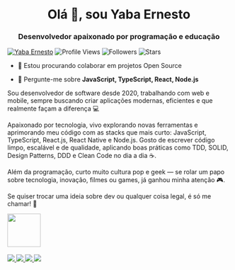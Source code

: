 <h1 align="center">Olá 👋, sou Yaba Ernesto</h1>
<h3 align="center">Desenvolvedor apaixonado por programação e educação</h3>

[![Yaba Ernesto](https://img.shields.io/badge/Yaba-Ernesto-<COLOR>.svg)](https://shields.io/)
![Profile Views](https://komarev.com/ghpvc/?username=yabaernesto&color=yellow)
![Followers](https://img.shields.io/github/followers/yabaernesto) 
![Stars](https://img.shields.io/github/stars/yabaernesto?label=Profile%20Stars&logo=Profile%20stars&logoColor=g) 

- 👯 Estou procurando colaborar em projetos Open Source

- 💬 Pergunte-me sobre **JavaScript, TypeScript, React, Node.js**

<p>Sou desenvolvedor de software desde 2020, trabalhando com web e mobile, sempre buscando criar aplicações modernas, eficientes e que realmente façam a diferença 💻</p>

<p>Apaixonado por tecnologia, vivo explorando novas ferramentas e aprimorando meu código com as stacks que mais curto: JavaScript, TypeScript, React.js, React Native e Node.js. Gosto de escrever código limpo, escalável e de qualidade, aplicando boas práticas como TDD, SOLID, Design Patterns, DDD e Clean Code no dia a dia ☕.</p>

<p>Além da programação, curto muito cultura pop e geek — se rolar um papo sobre tecnologia, inovação, filmes ou games, já ganhou minha atenção 🎮.</p>

<p>Se quiser trocar uma ideia sobre dev ou qualquer coisa legal, é só me chamar! 🚀</p>

<img src="https://github.com/lassiecoder/lassiecoder/assets/17312616/cff18550-c17d-43ff-a3c0-4cee7dc8de01" width="75">&nbsp;

<div>
  <a href="mailto:yabaernesto@gmail.com">
    <img src="https://img.shields.io/badge/-Gmail-%23333?style=for-the-badge&logo=gmail&logoColor=white" target="_blank">
  </a>
  <a href="https://www.linkedin.com/in/yabaernesto/" target="_blank">
    <img src="https://img.shields.io/badge/-LinkedIn-%230077B5?style=for-the-badge&logo=linkedin&logoColor=white" target="_blank">
  </a> 
 	<a href="https://www.twitch.tv/yabaernesto" target="_blank">
    <img src="https://img.shields.io/badge/Twitch-9146FF?style=for-the-badge&logo=twitch&logoColor=white" target="_blank">
  </a>
  <a href="https://www.instagram.com/yaba.ernesto/" target="_blank">
    <img src="https://img.shields.io/badge/-Instagram-%23E4405F?style=for-the-badge&logo=instagram&logoColor=white">
  </a>
</div>

<!--
**yabaernesto/yabaernesto** is a ✨ _special_ ✨ repository because its `README.md` (this file) appears on your GitHub profile.

Here are some ideas to get you started:

- 🔭 I’m currently working on ...
- 🌱 I’m currently learning ...
- 👯 I’m looking to collaborate on ...
- 🤔 I’m looking for help with ...
- 💬 Ask me about ...
- 📫 How to reach me: ...
- 😄 Pronouns: ...
- ⚡ Fun fact: ...
-->
